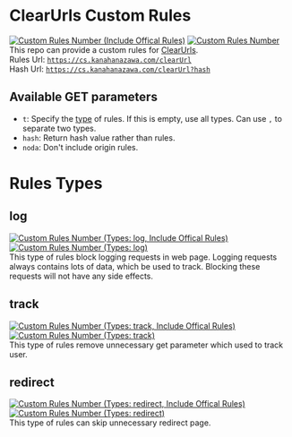 # ClearUrls Custom Rules
[![Custom Rules Number (Include Offical Rules)](https://cs.kanahanazawa.com/clearUrl?bagel&fuckinggithubcache)](https://cs.kanahanazawa.com/clearUrl)
[![Custom Rules Number](https://cs.kanahanazawa.com/clearUrl?bagel&noda&fuckinggithubcache)](https://cs.kanahanazawa.com/clearUrl?noda)  
This repo can provide a custom rules for [ClearUrls](https://gitlab.com/KevinRoebert/ClearUrls).  
Rules Url: [`https://cs.kanahanazawa.com/clearUrl`](https://cs.kanahanazawa.com/clearUrl)  
Hash Url: [`https://cs.kanahanazawa.com/clearUrl?hash`](https://cs.kanahanazawa.com/clearUrl?hash)

## Available GET parameters
- `t`: Specify the [type](#rules-types) of rules. If this is empty, use all types. Can use `,` to separate two types.
- `hash`: Return hash value rather than rules.
- `noda`: Don't include origin rules.

# Rules Types
## log
[![Custom Rules Number (Types: log, Include Offical Rules)](https://cs.kanahanazawa.com/clearUrl?bagel&t=log&fuckinggithubcache)](https://cs.kanahanazawa.com/clearUrl?t=log)
[![Custom Rules Number (Types: log)](https://cs.kanahanazawa.com/clearUrl?bagel&t=log&noda&fuckinggithubcache)](https://cs.kanahanazawa.com/clearUrl?t=log&noda)  
This type of rules block logging requests in web page. Logging requests always contains lots of data, which be used to track. Blocking these requests will not have any side effects.
## track
[![Custom Rules Number (Types: track, Include Offical Rules)](https://cs.kanahanazawa.com/clearUrl?bagel&t=track&fuckinggithubcache)](https://cs.kanahanazawa.com/clearUrl?t=track)
[![Custom Rules Number (Types: track)](https://cs.kanahanazawa.com/clearUrl?bagel&t=track&noda&fuckinggithubcache)](https://cs.kanahanazawa.com/clearUrl?t=track&noda)  
This type of rules remove unnecessary get parameter which used to track user.
## redirect
[![Custom Rules Number (Types: redirect, Include Offical Rules)](https://cs.kanahanazawa.com/clearUrl?bagel&t=redirect&fuckinggithubcache)](https://cs.kanahanazawa.com/clearUrl?t=redirect)
[![Custom Rules Number (Types: redirect)](https://cs.kanahanazawa.com/clearUrl?bagel&t=redirect&noda&fuckinggithubcache)](https://cs.kanahanazawa.com/clearUrl?t=redirect&noda)  
This type of rules can skip unnecessary redirect page.
